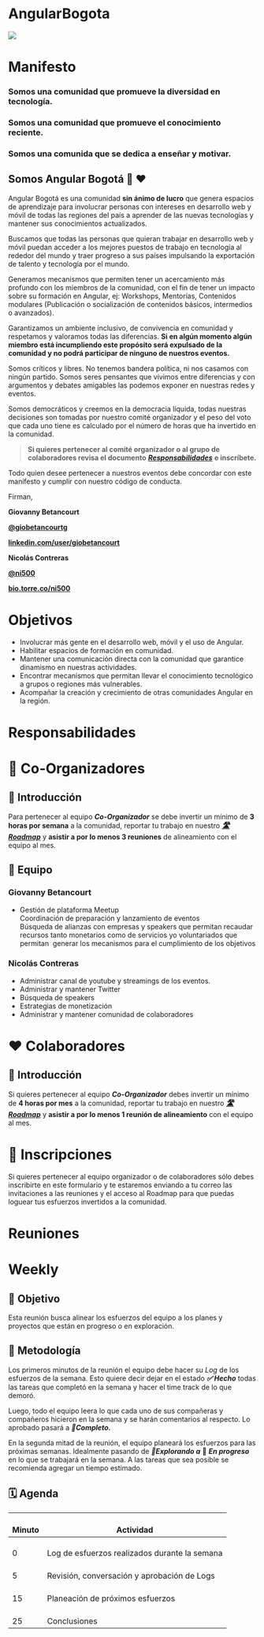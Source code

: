# AngularBogota
![](https://t3024970.p.clickup-attachments.com/t3024970/b5e49cd0-0c62-4f24-b435-abc06549618b/logo_angular_bogota_icon.png)

# Manifesto

### Somos una comunidad que promueve la diversidad en tecnología.

### Somos una comunidad que promueve el conocimiento reciente.

### Somos una comunida que se dedica a enseñar y motivar.

## Somos Angular Bogotá 💛 ❤️

Angular Bogotá es una comunidad **sin ánimo de lucro** que genera espacios de aprendizaje para involucrar personas con intereses en desarrollo web y móvil de todas las regiones del país a aprender de las nuevas tecnologías y mantener sus conocimientos actualizados.

Buscamos que todas las personas que quieran trabajar en desarrollo web y móvil puedan acceder a los mejores puestos de trabajo en tecnología al rededor del mundo y traer progreso a sus países impulsando la exportación de talento y tecnología por el mundo.

Generamos mecanismos que permiten tener un acercamiento más profundo con los miembros de la comunidad, con el fin de tener un impacto sobre su formación en Angular, ej: Workshops, Mentorías, Contenidos modulares (Publicación o socialización de contenidos básicos, intermedios o avanzados).

Garantizamos un ambiente inclusivo, de convivencia en comunidad y respetamos y valoramos todas las diferencias. **Si en algún momento algún miembro está incumpliendo este propósito será expulsado de la comunidad y no podrá participar de ninguno de nuestros eventos.**

Somos críticos y libres. No tenemos bandera política, ni nos casamos con ningún partido. Somos seres pensantes que vivimos entre diferencias y con argumentos y debates amigables las podemos exponer en nuestras redes y eventos.

Somos democráticos y creemos en la democracia líquida, todas nuestras decisiones son tomadas por nuestro comité organizador y el peso del voto que cada uno tiene es calculado por el número de horas que ha invertido en la comunidad.

> **Si quieres pertenecer al comité organizador o al grupo de colaboradores revisa el documento** [**_Responsabilidades_**](#Responsabilidades) **e inscríbete.**

Todo quien desee pertenecer a nuestros eventos debe concordar con este manifesto y cumplir con nuestro código de conducta.

Firman,

**Giovanny Betancourt**

[**@giobetancourtg**](https://twitter.com/giobetancourtg)

[**linkedin.com/user/giobetancourt**](http://linkedin.com/user/giobetancourt)

**Nicolás Contreras**

[**@ni500**](https://twitter.com/ni500)

[**bio.torre.co/ni500**](http://bio.torre.co/ni500)

# Objetivos

- Involucrar más gente en el desarrollo web, móvil y el uso de Angular.
- Habilitar espacios de formación en comunidad.
- Mantener una comunicación directa con la comunidad que garantice dinamismo en nuestras actividades.
- Encontrar mecanismos que permitan llevar el conocimiento tecnológico a grupos o regiones más vulnerables.
- Acompañar la creación y crecimiento de otras comunidades Angular en la región.

# Responsabilidades

# 💛 Co-Organizadores

## 📄 Introducción

Para pertenecer al equipo **_Co-Organizador_** se debe invertir un mínimo de **3 horas por semana** a la comunidad, reportar tu trabajo en nuestro [**_🛣 Roadmap_**](https://share.clickup.com/b/h/6-27320637-2/706a3168110737a) y **asistir a por lo menos 3 reuniones** de alineamiento con el equipo al mes.

## 💪 Equipo

### Giovanny Betancourt

- Gestión de plataforma Meetup  
  Coordinación de preparación y lanzamiento de eventos   
  Búsqueda de alianzas con empresas y speakers que permitan recaudar recursos tanto monetarios como de servicios yo voluntariados que permitan  generar los mecanismos para el cumplimiento de los objetivos

### Nicolás Contreras

- Administrar canal de youtube y streamings de los eventos.
- Administrar y mantener Twitter
- Búsqueda de speakers
- Estrategias de monetización
- Administrar y mantener comunidad de colaboradores

###

# ❤️ Colaboradores

## 📄 Introducción

Si quieres pertenecer al equipo **_Co-Organizador_** debes invertir un mínimo de **4 horas por mes** a la comunidad, reportar tu trabajo en nuestro [**_🛣 Roadmap_**](https://share.clickup.com/b/h/6-27320637-2/706a3168110737a) y **asistir a por lo menos 1 reunión de alineamiento** con el equipo al mes.

# 🤝 Inscripciones

Si quieres pertenecer al equipo organizador o de colaboradores sólo debes inscribirte en este formulario y te estaremos enviando a tu correo las invitaciones a las reuniones y el acceso al Roadmap para que puedas loguear tus esfuerzos invertidos a la comunidad.

# Reuniones

# Weekly

## 🎯 Objetivo

Esta reunión busca alinear los esfuerzos del equipo a los planes y proyectos que están en progreso o en exploración.

## 🧾 Metodología

Los primeros minutos de la reunión el equipo debe hacer su _Log_ de los esfuerzos de la semana. Esto quiere decir dejar en el estado **_✅ Hecho_** todas las tareas que completó en la semana y hacer el time track de lo que demoró.

Luego, todo el equipo leera lo que cada uno de sus compañeras y compañeros hicieron en la semana y se harán comentarios al respecto. Lo aprobado pasará a **_🎉Completo._**

En la segunda mitad de la reunión, el equipo planeará los esfuerzos para las próximas semanas. Idealmente pasando de **_👀Explorando a_** 💪 **_En progreso_** en lo que se trabajará en la semana. A las tareas que sea posible se recomienda agregar un tiempo estimado.

## 🗓 Agenda

| <br>Minuto<br> | <br>Actividad<br>                                     |
| -------------- | ----------------------------------------------------- |
| <br>0<br>      | <br>Log de esfuerzos realizados durante la semana<br> |
| <br>5<br>      | <br>Revisión, conversación y aprobación de Logs<br>   |
| <br>15<br>     | <br>Planeación de próximos esfuerzos<br>              |
| <br>25<br>     | <br>Conclusiones<br>                                  |
